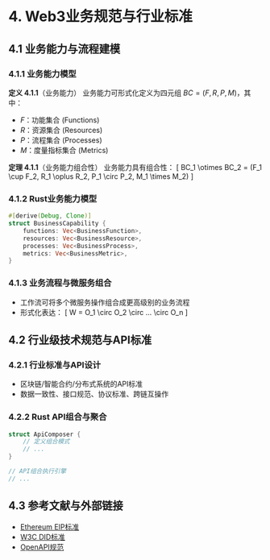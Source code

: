 # 4. Web3业务规范与行业标准

## 4.1 业务能力与流程建模

### 4.1.1 业务能力模型

**定义 4.1.1**（业务能力）
业务能力可形式化定义为四元组 $BC = (F, R, P, M)$，其中：

- $F$：功能集合 (Functions)
- $R$：资源集合 (Resources)
- $P$：流程集合 (Processes)
- $M$：度量指标集合 (Metrics)

**定理 4.1.1**（业务能力组合性）
业务能力具有组合性：
\[
BC_1 \otimes BC_2 = (F_1 \cup F_2, R_1 \oplus R_2, P_1 \circ P_2, M_1 \times M_2)
\]

### 4.1.2 Rust业务能力模型

```rust
#[derive(Debug, Clone)]
struct BusinessCapability {
    functions: Vec<BusinessFunction>,
    resources: Vec<BusinessResource>,
    processes: Vec<BusinessProcess>,
    metrics: Vec<BusinessMetric>,
}
```

### 4.1.3 业务流程与微服务组合

- 工作流可将多个微服务操作组合成更高级别的业务流程
- 形式化表达：
\[
W = O_1 \circ O_2 \circ ... \circ O_n
\]

## 4.2 行业级技术规范与API标准

### 4.2.1 行业标准与API设计

- 区块链/智能合约/分布式系统的API标准
- 数据一致性、接口规范、协议标准、跨链互操作

### 4.2.2 Rust API组合与聚合

```rust
struct ApiComposer {
    // 定义组合模式
    // ...
}

// API组合执行引擎
// ...
```

## 4.3 参考文献与外部链接

- [Ethereum EIP标准](https://eips.ethereum.org/)
- [W3C DID标准](https://www.w3.org/TR/did-core/)
- [OpenAPI规范](https://swagger.io/specification/)

